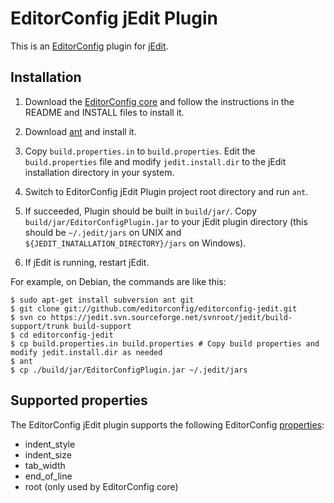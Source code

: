 # EditorConfig jEdit Plugin

This is an [EditorConfig][] plugin for [jEdit][].

## Installation

1.  Download the [EditorConfig core][] and follow the instructions in the README
and INSTALL files to install it.

2.  Download [ant][] and install it.

3.  Copy `build.properties.in` to `build.properties`. Edit the
    `build.properties` file and modify `jedit.install.dir` to the jEdit
    installation directory in your system.

4.  Switch to EditorConfig jEdit Plugin project root directory and run `ant`.

5.  If succeeded, Plugin should be built in `build/jar/`. Copy
    `build/jar/EditorConfigPlugin.jar` to your jEdit plugin directory (this
    should be `~/.jedit/jars` on UNIX and
    `${JEDIT_INATALLATION_DIRECTORY}/jars` on Windows).

6.  If jEdit is running, restart jEdit.

For example, on Debian, the commands are like this:

```Shell
$ sudo apt-get install subversion ant git
$ git clone git://github.com/editorconfig/editorconfig-jedit.git
$ svn co https://jedit.svn.sourceforge.net/svnroot/jedit/build-support/trunk build-support
$ cd editorconfig-jedit
$ cp build.properties.in build.properties # Copy build properties and modify jedit.install.dir as needed
$ ant
$ cp ./build/jar/EditorConfigPlugin.jar ~/.jedit/jars
```

## Supported properties

The EditorConfig jEdit plugin supports the following EditorConfig [properties][]:

* indent_style
* indent_size
* tab_width
* end_of_line
* root (only used by EditorConfig core)


[ant]: http://ant.apache.org
[EditorConfig]: http://editorconfig.org
[EditorConfig core]: https://github.com/editorconfig/editorconfig-core
[jEdit]: http://www.jedit.org
[properties]: http://editorconfig.org/#supported-properties
